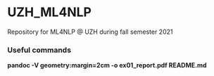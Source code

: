# UZH_ML4NLP
Repository for ML4NLP @ UZH during fall semester 2021

### Useful commands
**pandoc -V geometry:margin=2cm -o ex01_report.pdf README.md**
